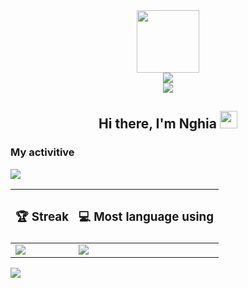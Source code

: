 <div id="header" align="center">
  <img src="https://media.giphy.com/media/M9gbBd9nbDrOTu1Mqx/giphy.gif" width="100"/> <br/>
  <img src="https://komarev.com/ghpvc/?username=nghia14302&style=for-the-badge" /> <br/>
  <img src="https://github-readme-stats.vercel.app/api?username=nghia14302&theme=tokyonight" />
</div>

<div align="center">
       <h2> Hi there, I'm Nghia <img src="https://raw.githubusercontent.com/MartinHeinz/MartinHeinz/master/wave.gif" width="28px" /> </h2>
</div>



<h3> My activitive </h3>
<img src="https://activity-graph.herokuapp.com/graph?username=nghia14302&theme=rogue" />

| <h3> 🏆 Streak </h3>|<h3> 💻 Most language using </h3>  |
| -- | -- |
| <img align="top" src="https://github-readme-streak-stats.herokuapp.com/?user=nghia14302&theme=tokyonight" /> | <img align="top" src="https://github-readme-stats.vercel.app/api/top-langs/?username=nghia14302&compact&theme=tokyonight" /> |

![](https://github-profile-trophy.vercel.app/?username=nghia14302&theme=tokyonight)

